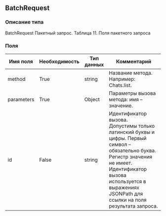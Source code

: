 ## BatchRequest
### Описание типа
BatchRequest
Пакетный запрос.
Таблица 11. Поля пакетного запроса

### Поля
| Имя поля | Необходимость | Тип данных | Комментарий |
|---|---|---|---|
|method|True|string|Название метода. Например: Chats.list.<br/>|
|parameters|True|Object|Параметры вызова метода: имя – значение.<br/>|
|id|False|string|Идентификатор вызова.<br/>Допустимы только латинский буквы и цифры. Первый символ – обязательно буква. Регистр значения не имеет.<br/>Идентификатор вызова используется в выражениях JSONPath для ссылки на поля результата запроса.<br/>|
